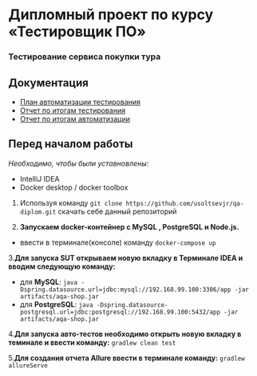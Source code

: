 # Дипломный проект по курсу «Тестировщик ПО»

### Тестирование сервиса покупки тура

## Документация
- [План автоматизации тестирования](https://github.com/usoltsevjr/qa-diplom/blob/master/Plan.md)
- [Отчет по итогам тестирования](https://github.com/usoltsevjr/qa-diplom/blob/master/documents/Report.md)
- [Отчет по итогам автоматизации](https://github.com/usoltsevjr/qa-diplom/blob/master/documents/Summary.md)

## Перед началом работы
*Необходимо, чтобы были уставновлены:*
- IntelliJ IDEA
- Docker desktop / docker toolbox
1. Используя команду `git clone https://github.com/usoltsevjr/qa-diplom.git` скачать себе данный репозиторий

2. **Запускаем docker-контейнер с MySQL , PostgreSQL и Node.js.**
- ввести в терминале(консоле) команду `docker-compose up`

3.**Для запуска SUT открываем новую вкладку в Терминале IDEA и вводим следующую команду:**
- для **MySQL**:
`java -Dspring.datasource.url=jdbc:mysql://192.168.99.100:3306/app -jar artifacts/aqa-shop.jar`
- для **PostgreSQL**:
`java -Dspring.datasource-postgresql.url=jdbc:postgresql://192.168.99.100:5432/app -jar artifacts/aqa-shop.jar`
 
 4.**Для запуска авто-тестов необходимо открыть новую вкладку в теминале и ввести команду:**
 `gradlew clean test`
 
 5.**Для создания отчета Allure ввести в терминале команду:**
 `gradlew allureServe`
 
